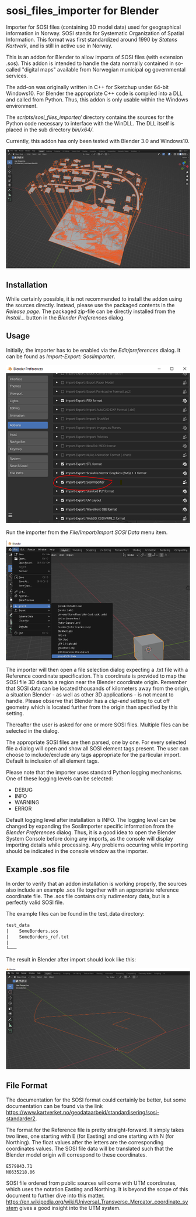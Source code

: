 # sosi_files_importer for Blender
Importer for SOSI files (containing 3D model data) used for geographical information in Norway. SOSI stands for Systematic Organization of Spatial Information. This format was first standardized around 1990 by *Statens Kartverk*, and is still in active use in Norway.

This is an addon for Blender to allow imports of SOSI files (with extension .sos). This addon is intended to handle the data normally contained in so-called 
"digital maps" available from Norwegian municipal og governmental services.

The add-on was originally written in C++ for Sketchup under 64-bit Windows10. For Blender the appropriate C++ code is compiled into a DLL and called from Python. Thus, this addon is only usable within the Windows environment.

The *scripts/sosi_files_importer/* directory contains the sources for the Python code necessary to interface with the WinDLL. The DLL itself is placed in the sub directory *bin/x64/*.

Currently, this addon has only been tested with Blender 3.0 and Windows10.

![Example import](/images/ImportExample_0.png)

## Installation

While certainly possible, it is not recommended to install the addon using the sources directly. Instead, please use the packaged contents in the *Release page*. The packaged zip-file can be directly installed from the *Install...* button in the *Blender Preferences* dialog.

## Usage

Initially, the importer has to be enabled via the *Edit/preferences* dialog. It can be found as *Import-Export: SosiImporter*.

![Demo import 0](/images/Importing_0.png)

Run the importer from the *File/Import/Import SOSI Data* menu item.

![Demo import 1](/images/Importing_1.png)

The importer will then open a file selection dialog expecting a .txt file with a Reference coordinate specification. This coordinate is provided to map the SOSI file 3D data to a region near the Blender coordinate origin. Remember that SOSI data can be located thousands of kilometers away from the origin, a situation Blender - as well as other 3D applications - is not meant to handle. Please observe that Blender has a *clip-end* setting to cut off geometry which is located further from the origin than specified by this setting.

Thereafter the user is asked for one or more SOSI files. Multiple files can be selected in the dialog.

The appropriate SOSI files are then parsed, one by one. For every selected file a dialog will open and show all SOSI element tags present. The user can choose to include/exclude any tags appropriate for the particular import. Default is inclusion of all element tags.

Please note that the importer uses standard Python logging mechanisms. One of these logging levels can be selected:
- DEBUG
- INFO
- WARNING
- ERROR

Default logging level after installation is INFO. The logging level can be changed by expanding the SosiImporter specific information from the *Blender Preferences* dialog.
Thus, it is a good idea to open the Blender System Console before doing any imports, as the console will display importing details while processing. Any problems occurring while importing should be indicated in the console window as the importer.

## Example .sos file

In order to verify that an addon installation is working properly, the sources also include an example .sos file together with an appropriate reference coordinate file. The .sos file contains only rudimentory data, but is a perfectly valid SOSI file.

The example files can be found in the test_data directory:

```
test_data
|    SomeBorders.sos
|    SomeBorders_ref.txt
|  
└─── 
```

The result in Blender after import should look like this:

![TestFile import](/images/SomeBorders.png)

## File Format

The documentation for the SOSI format could certainly be better, but some documentation can be found via the link https://www.kartverket.no/geodataarbeid/standardisering/sosi-standarder2.

The format for the Reference file is pretty straight-forward. It simply takes two lines, one starting with E (for Easting) and one starting with N (for Northing). The float values after the letters are the corresponding coordinates values. The SOSI file data will be translated such that the Blender model origin will correspond to these coordinates.

```
E579843.71
N6635218.06
```

SOSI file ordered from public sources will come with UTM coordinates, which uses the notation Easting and Northing. It is beyond the scope of this document to further dive into this matter. https://en.wikipedia.org/wiki/Universal_Transverse_Mercator_coordinate_system gives a good insight into the UTM system.

